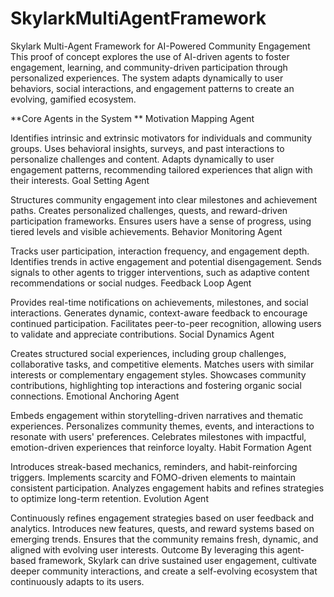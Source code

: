 # SkylarkMultiAgentFramework
Skylark Multi-Agent Framework for AI-Powered Community Engagement
This proof of concept explores the use of AI-driven agents to foster engagement, learning, and community-driven participation through personalized experiences. The system adapts dynamically to user behaviors, social interactions, and engagement patterns to create an evolving, gamified ecosystem.

**Core Agents in the System 
**
Motivation Mapping Agent

Identifies intrinsic and extrinsic motivators for individuals and community groups.
Uses behavioral insights, surveys, and past interactions to personalize challenges and content.
Adapts dynamically to user engagement patterns, recommending tailored experiences that align with their interests.
Goal Setting Agent

Structures community engagement into clear milestones and achievement paths.
Creates personalized challenges, quests, and reward-driven participation frameworks.
Ensures users have a sense of progress, using tiered levels and visible achievements.
Behavior Monitoring Agent

Tracks user participation, interaction frequency, and engagement depth.
Identifies trends in active engagement and potential disengagement.
Sends signals to other agents to trigger interventions, such as adaptive content recommendations or social nudges.
Feedback Loop Agent

Provides real-time notifications on achievements, milestones, and social interactions.
Generates dynamic, context-aware feedback to encourage continued participation.
Facilitates peer-to-peer recognition, allowing users to validate and appreciate contributions.
Social Dynamics Agent

Creates structured social experiences, including group challenges, collaborative tasks, and competitive elements.
Matches users with similar interests or complementary engagement styles.
Showcases community contributions, highlighting top interactions and fostering organic social connections.
Emotional Anchoring Agent

Embeds engagement within storytelling-driven narratives and thematic experiences.
Personalizes community themes, events, and interactions to resonate with users' preferences.
Celebrates milestones with impactful, emotion-driven experiences that reinforce loyalty.
Habit Formation Agent

Introduces streak-based mechanics, reminders, and habit-reinforcing triggers.
Implements scarcity and FOMO-driven elements to maintain consistent participation.
Analyzes engagement habits and refines strategies to optimize long-term retention.
Evolution Agent

Continuously refines engagement strategies based on user feedback and analytics.
Introduces new features, quests, and reward systems based on emerging trends.
Ensures that the community remains fresh, dynamic, and aligned with evolving user interests.
Outcome
By leveraging this agent-based framework, Skylark can drive sustained user engagement, cultivate deeper community interactions, and create a self-evolving ecosystem that continuously adapts to its users.
